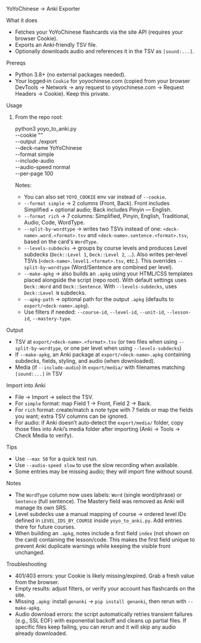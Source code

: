 YoYoChinese → Anki Exporter

What it does
- Fetches your YoYoChinese flashcards via the site API (requires your browser Cookie).
- Exports an Anki‑friendly TSV file.
- Optionally downloads audio and references it in the TSV as `[sound:...]`.

Prereqs
- Python 3.8+ (no external packages needed).
- Your logged‑in `Cookie` for yoyochinese.com (copied from your browser DevTools → Network → any request to yoyochinese.com → Request Headers → Cookie). Keep this private.

Usage
1) From the repo root:

   python3 yoyo_to_anki.py \
     --cookie "<paste your Cookie header value>" \
     --output ./export \
     --deck-name YoYoChinese \
     --format simple \
     --include-audio \
     --audio-speed normal \
     --per-page 100

   Notes:
   - You can also set `YOYO_COOKIE` env var instead of `--cookie`.
   - `--format simple` → 2 columns (Front, Back). Front includes Simplified + optional audio; Back includes Pinyin — English.
   - `--format rich` → 7 columns: Simplified, Pinyin, English, Traditional, Audio, Code, WordType.
   - `--split-by-wordtype` → writes two TSVs instead of one: `<deck-name>.word.<format>.tsv` and `<deck-name>.sentence.<format>.tsv`, based on the card's `WordType`.
   - `--levels-subdecks` → groups by course levels and produces Level subdecks (`Deck::Level 1`, `Deck::Level 2`, …). Also writes per‑level TSVs (`<deck-name>.level1.<format>.tsv`, etc.). This overrides `--split-by-wordtype` (Word/Sentence are combined per level).
   - `--make-apkg` → also builds an `.apkg` using your HTML/CSS templates placed alongside the script (repo root). With default settings uses `Deck::Word` and `Deck::Sentence`. With `--levels-subdecks`, uses `Deck::Level N` subdecks.
   - `--apkg-path` → optional path for the output `.apkg` (defaults to `export/<deck-name>.apkg`).
   - Use filters if needed: `--course-id`, `--level-id`, `--unit-id`, `--lesson-id`, `--mastery-type`.

Output
- TSV at `export/<deck-name>.<format>.tsv` (or two files when using `--split-by-wordtype`, or one per level when using `--levels-subdecks`)
 - If `--make-apkg`, an Anki package at `export/<deck-name>.apkg` containing subdecks, fields, styling, and audio (when downloaded).
- Media (if `--include-audio`) in `export/media/` with filenames matching `[sound:...]` in TSV

Import into Anki
- File → Import → select the TSV.
- For `simple` format: map Field 1 → Front, Field 2 → Back.
- For `rich` format: create/match a note type with 7 fields or map the fields you want; extra TSV columns can be ignored.
- For audio: if Anki doesn’t auto‑detect the `export/media/` folder, copy those files into Anki’s media folder after importing (Anki → Tools → Check Media to verify).

Tips
- Use `--max 50` for a quick test run.
- Use `--audio-speed slow` to use the slow recording when available.
- Some entries may be missing audio; they will import fine without sound.

Notes
- The `WordType` column now uses labels: `Word` (single word/phrase) or `Sentence` (full sentence). The Mastery field was removed as Anki will manage its own SRS.
 - Level subdecks use a manual mapping of course → ordered level IDs defined in `LEVEL_IDS_BY_COURSE` inside `yoyo_to_anki.py`. Add entries there for future courses.
 - When building an `.apkg`, notes include a first field `index` (not shown on the card) containing the lesson/code. This makes the first field unique to prevent Anki duplicate warnings while keeping the visible front unchanged.

Troubleshooting
- 401/403 errors: your Cookie is likely missing/expired. Grab a fresh value from the browser.
- Empty results: adjust filters, or verify your account has flashcards on the site.
- Missing `.apkg`: install `genanki` → `pip install genanki`, then rerun with `--make-apkg`.
 - Audio download errors: the script automatically retries transient failures (e.g., SSL EOF) with exponential backoff and cleans up partial files. If specific files keep failing, you can rerun and it will skip any audio already downloaded.
